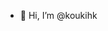 - 👋 Hi, I’m @koukihk

<!---
koukihk/koukihk is a ✨ special ✨ repository because its `README.md` (this file) appears on your GitHub profile.
You can click the Preview link to take a look at your changes.
--->
